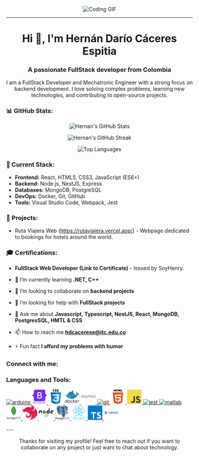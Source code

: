 <p align="center">
  <img src="https://media.giphy.com/media/qgQUggAC3Pfv687qPC/giphy.gif" width="200" alt="Coding GIF">
</p>

---

<h1 align="center">Hi 👋, I'm Hernán Darío Cáceres Espitia</h1>
<h3 align="center">A passionate FullStack developer from Colombia</h3>

<p align="center">
  I am a FullStack Developer and Mechatronic Engineer with a strong focus on backend development. I love solving complex problems, learning new technologies, and contributing to open-source projects.
</p>

### 📊 GitHub Stats:
<p align="center">
  <img src="https://github-readme-stats.vercel.app/api?username=HernanDCaceres&show_icons=true&theme=radical" alt="Hernan's GitHub Stats">
</p>

<p align="center">
  <img src="https://github-readme-streak-stats.herokuapp.com/?user=HernanDCaceres&theme=radical" alt="Hernan's GitHub Streak">
</p>

<p align="center">
  <img src="https://github-readme-stats.vercel.app/api/top-langs/?username=HernanDCaceres&layout=compact&theme=radical" alt="Top Languages">
</p>


### 🔧 Current Stack:
- **Frontend:** React, HTML5, CSS3, JavaScript (ES6+)
- **Backend:** Node.js, NestJS, Express
- **Databases:** MongoDB, PostgreSQL
- **DevOps:** Docker, Git, GitHub
- **Tools:** Visual Studio Code, Webpack, Jest

### 📂 Projects:
- Ruta Viajera Web (https://rutaviajera.vercel.app/) - Webpage dedicated to bookings for hotels around the world.

### 🎓 Certifications:
- **FullStack Web Developer (Link to Certificate)** - Issued by SoyHenry.

- 🌱 I’m currently learning **.NET, C++**

- 👯 I’m looking to collaborate on **backend projects**

- 🤝 I’m looking for help with **FullStack projects**

- 💬 Ask me about **Javascript, Typescript, NestJS, React, MongoDB, PostgresSQL, HMTL & CSS**

- 📫 How to reach me **hdcacerese@itc.edu.co**

- ⚡ Fun fact **I afford my problems with humor**

<h3 align="left">Connect with me:</h3>
<p align="left">
</p>

<h3 align="left">Languages and Tools:</h3>
<p align="left"> <a href="https://www.arduino.cc/" target="_blank" rel="noreferrer"> <img src="https://cdn.worldvectorlogo.com/logos/arduino-1.svg" alt="arduino" width="40" height="40"/> </a> <a href="https://getbootstrap.com" target="_blank" rel="noreferrer"> <img src="https://raw.githubusercontent.com/devicons/devicon/master/icons/bootstrap/bootstrap-plain-wordmark.svg" alt="bootstrap" width="40" height="40"/> </a> <a href="https://www.w3schools.com/css/" target="_blank" rel="noreferrer"> <img src="https://raw.githubusercontent.com/devicons/devicon/master/icons/css3/css3-original-wordmark.svg" alt="css3" width="40" height="40"/> </a> <a href="https://www.docker.com/" target="_blank" rel="noreferrer"> <img src="https://raw.githubusercontent.com/devicons/devicon/master/icons/docker/docker-original-wordmark.svg" alt="docker" width="40" height="40"/> </a> <a href="https://expressjs.com" target="_blank" rel="noreferrer"> <img src="https://raw.githubusercontent.com/devicons/devicon/master/icons/express/express-original-wordmark.svg" alt="express" width="40" height="40"/> </a> <a href="https://git-scm.com/" target="_blank" rel="noreferrer"> <img src="https://www.vectorlogo.zone/logos/git-scm/git-scm-icon.svg" alt="git" width="40" height="40"/> </a> <a href="https://www.w3.org/html/" target="_blank" rel="noreferrer"> <img src="https://raw.githubusercontent.com/devicons/devicon/master/icons/html5/html5-original-wordmark.svg" alt="html5" width="40" height="40"/> </a> <a href="https://developer.mozilla.org/en-US/docs/Web/JavaScript" target="_blank" rel="noreferrer"> <img src="https://raw.githubusercontent.com/devicons/devicon/master/icons/javascript/javascript-original.svg" alt="javascript" width="40" height="40"/> </a> <a href="https://jestjs.io" target="_blank" rel="noreferrer"> <img src="https://www.vectorlogo.zone/logos/jestjsio/jestjsio-icon.svg" alt="jest" width="40" height="40"/> </a> <a href="https://www.mathworks.com/" target="_blank" rel="noreferrer"> <img src="https://upload.wikimedia.org/wikipedia/commons/2/21/Matlab_Logo.png" alt="matlab" width="40" height="40"/> </a> <a href="https://www.mongodb.com/" target="_blank" rel="noreferrer"> <img src="https://raw.githubusercontent.com/devicons/devicon/master/icons/mongodb/mongodb-original-wordmark.svg" alt="mongodb" width="40" height="40"/> </a> <a href="https://nestjs.com/" target="_blank" rel="noreferrer"> <img src="https://raw.githubusercontent.com/devicons/devicon/master/icons/nestjs/nestjs-plain.svg" alt="nestjs" width="40" height="40"/> </a> <a href="https://nodejs.org" target="_blank" rel="noreferrer"> <img src="https://raw.githubusercontent.com/devicons/devicon/master/icons/nodejs/nodejs-original-wordmark.svg" alt="nodejs" width="40" height="40"/> </a> <a href="https://www.postgresql.org" target="_blank" rel="noreferrer"> <img src="https://raw.githubusercontent.com/devicons/devicon/master/icons/postgresql/postgresql-original-wordmark.svg" alt="postgresql" width="40" height="40"/> </a> <a href="https://reactjs.org/" target="_blank" rel="noreferrer"> <img src="https://raw.githubusercontent.com/devicons/devicon/master/icons/react/react-original-wordmark.svg" alt="react" width="40" height="40"/> </a> <a href="https://www.typescriptlang.org/" target="_blank" rel="noreferrer"> <img src="https://raw.githubusercontent.com/devicons/devicon/master/icons/typescript/typescript-original.svg" alt="typescript" width="40" height="40"/> </a> <a href="https://webpack.js.org" target="_blank" rel="noreferrer"> <img src="https://raw.githubusercontent.com/devicons/devicon/d00d0969292a6569d45b06d3f350f463a0107b0d/icons/webpack/webpack-original-wordmark.svg" alt="webpack" width="40" height="40"/> </a> </p>
---

<p align="center">
  Thanks for visiting my profile! Feel free to reach out if you want to collaborate on any project or just want to chat about technology.
</p>


